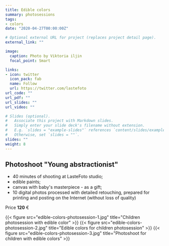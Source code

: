 ```yaml
---
title: Edible colors
summary: photosessions
tags:
- colors
date: "2020-04-27T00:00:00Z"

# Optional external URL for project (replaces project detail page).
external_link: ""

image:
  caption: Photo by Viktoria iljin
  focal_point: Smart

links:
- icon: twitter
  icon_pack: fab
  name: Follow
  url: https://twitter.com/lastefoto
url_code: ""
url_pdf: ""
url_slides: ""
url_video: ""

# Slides (optional).
#   Associate this project with Markdown slides.
#   Simply enter your slide deck's filename without extension.
#   E.g. `slides = "example-slides"` references `content/slides/example-slides.md`.
#   Otherwise, set `slides = ""`.
slides: ""
weight: 8
---
```


## Photoshoot "Young abstractionist"

* 40 minutes of shooting at LasteFoto studio;
* edible paints;
* canvas with baby's masterpiece - as a gift;
* 10 digital photos processed with detailed retouching, prepared for printing and posting on the Internet (without loss of quality)

Price **120** €

{{< figure src="edible-colors-photosession-1.jpg" title="Children photosession with edible color" >}}
{{< figure src="edible-colors-photosession-2.jpg" title="Edible colors for children photosession" >}}
{{< figure src="edible-colors-photosession-3.jpg" title="Photoshoot for children with edible colors" >}}